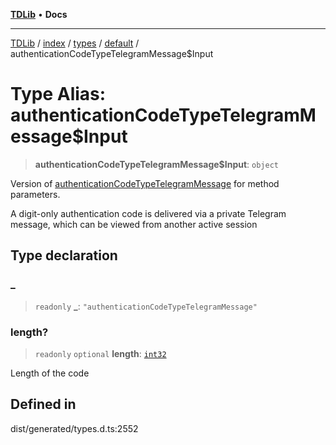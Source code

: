 [**TDLib**](../../../../../../README.md) • **Docs**

***

[TDLib](../../../../../../modules.md) / [index](../../../../../README.md) / [types](../../../README.md) / [default](../README.md) / authenticationCodeTypeTelegramMessage$Input

# Type Alias: authenticationCodeTypeTelegramMessage$Input

> **authenticationCodeTypeTelegramMessage$Input**: `object`

Version of [authenticationCodeTypeTelegramMessage](authenticationCodeTypeTelegramMessage.md) for method parameters.

A digit-only authentication code is delivered via a private Telegram message, which can be viewed from another active session

## Type declaration

### \_

> `readonly` **\_**: `"authenticationCodeTypeTelegramMessage"`

### length?

> `readonly` `optional` **length**: [`int32`](int32.md)

Length of the code

## Defined in

dist/generated/types.d.ts:2552
